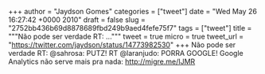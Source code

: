 
+++
author = "Jaydson Gomes"
categories = ["tweet"]
date = "Wed May 26 16:27:42 +0000 2010"
draft = false
slug = "2752bb436b69d8878689fbd249b9aed4fefe75f7"
tags = ["tweet"]
title = """Não pode ser verdade RT: ..."""
tweet = true
micro = true
tweet_url = "https://twitter.com/jaydson/status/14773982530"
+++
Não pode ser verdade RT: @sahrosa: PUTZ! RT @laranjudo: PORRA GOOGLE! Google Analytics não serve mais pra nada: http://migre.me/IJMR
